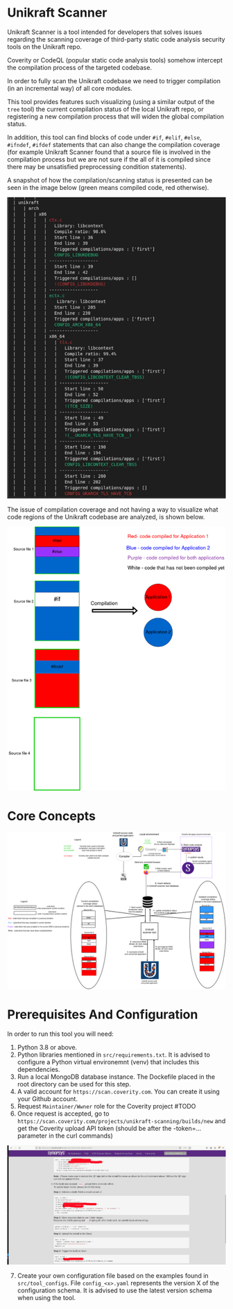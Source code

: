 # Unikraft Scanner

Unikraft Scanner is a tool intended for developers that solves issues regarding the scanning coverage of third-party static code analysis security tools on the Unikraft repo. 

Coverity or CodeQL (popular static code analysis tools) somehow intercept the compilation process of the targeted codebase.

In order to fully scan the Unikraft codebase we need to trigger compilation (in an incremental way) of all core modules.

This tool provides features such visualizing (using a similar output of the `tree` tool) the current compilation status of the local Unikraft repo, or registering a new compilation process that will widen the global compilation status.

In addition, this tool can find blocks of code under `#if`, `#elif`, `#else`, `#ifndef`, `#ifdef` statements that can also change the compilation coverage (for example Unikraft Scanner found that a source file is involved in the compilation process but we are not sure if the all of it is compiled since there may be unsatisfied preprocessing condition statements).

A snapshot of how the compilation/scanning status is presented can be seen in the image below (green means compiled code, red otherwise).

![Alt text](docs/result_coverage.jpg)

The issue of compilation coverage and not having a way to visualize what code regions of the Unikraft codebase are analyzed, is shown below.

![Alt text](docs/compile_cov.png)

# Core Concepts

![Alt text](docs/unikraft_scanner_tool_general.png)


# Prerequisites And Configuration

In order to run this tool you will need:
1. Python 3.8 or above.
2. Python libraries mentioned in `src/requirements.txt`. It is advised to configure a Python virtual environemnt (venv) that includes this dependencies.
3. Run a local MongoDB database instance. The Dockefile placed in the root directory can be used for this step.
4. A valid account for `https://scan.coverity.com`. You can create it using your Github account.
5. Request `Maintainer/Wwner` role for the Coverity project #TODO
6. Once request is accepted, go to `https://scan.coverity.com/projects/unikraft-scanning/builds/new` and get the Coverity upload API token (should be after the -token=... parameter in the curl commands)

![Alt text](docs/coverity_token.jpg)

7. Create your own configuration file based on the examples found in `src/tool_configs`. File `config_<x>.yaml` represents the version X of the configuration schema. It is advised to use the latest version schema when using the tool.


